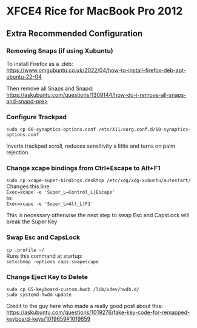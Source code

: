 # XFCE4 Rice for MacBook Pro 2012

## Extra Recommended Configuration

### Removing Snaps (if using Xubuntu)

To install Firefox as a .deb:  
https://www.omgubuntu.co.uk/2022/04/how-to-install-firefox-deb-apt-ubuntu-22-04

Then remove all Snaps and Snapd:  
https://askubuntu.com/questions/1309144/how-do-i-remove-all-snaps-and-snapd-pre>

### Configure Trackpad

`sudo cp 60-synaptics-options.conf /etc/X11/xorg.conf.d/60-synaptics-options.conf`

Inverts trackpad scroll, reduces sensitivity a little and turns on palm rejection.

### Change xcape bindings from Ctrl+Escape to Alt+F1

`sudo cp xcape-super-bindings.desktop /etc/xdg/xdg-xubuntu/autostart/`  
Changes this line:  
`Exec=xcape -e 'Super_L=Control_L|Escape'`  
to:  
`Exec=xcape -e 'Super_L=Alt_L|F1'`

This is necessary otherwise the next step to swap Esc and CapsLock will break the Super Key

### Swap Esc and CapsLock

`cp .profile ~/`  
Runs this command at startup:  
`setxcbmap -options caps:swapescape`

### Change Eject Key to Delete

`sudo cp 65-keyboard-custom.hwdb /lib/udev/hwdb.d/`  
`sudo systemd-hwdm update`

Credit to the guy here who made a really good post about this:  
https://askubuntu.com/questions/1019276/fake-key-code-for-remapped-keyboard-keys/1019659#1019659
